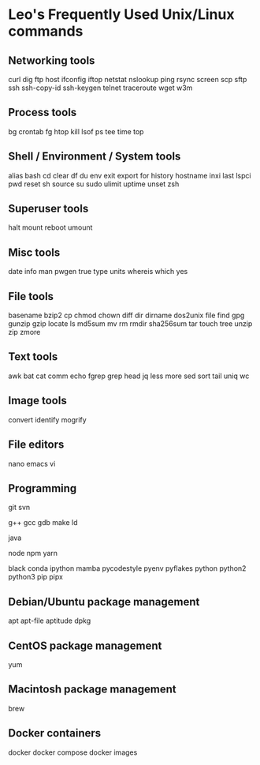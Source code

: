 Leo's Frequently Used Unix/Linux commands
=========================================


Networking tools
----------------

curl
dig
ftp
host
ifconfig
iftop
netstat
nslookup
ping
rsync
screen
scp
sftp
ssh
ssh-copy-id
ssh-keygen
telnet
traceroute
wget
w3m


Process tools
-------------

bg
crontab
fg
htop
kill
lsof
ps
tee
time
top


Shell / Environment / System tools
----------------------------------

alias
bash
cd
clear
df
du
env
exit
export
for
history
hostname
inxi
last
lspci
pwd
reset
sh
source
su
sudo
ulimit
uptime
unset
zsh


Superuser tools
---------------

halt
mount
reboot
umount


Misc tools
--------------

date
info
man
pwgen
true
type
units
whereis
which
yes


File tools
--------------

basename
bzip2
cp
chmod
chown
diff
dir
dirname
dos2unix
file
find
gpg
gunzip
gzip
locate
ls
md5sum
mv
rm
rmdir
sha256sum
tar
touch
tree
unzip
zip
zmore


Text tools
----------

awk
bat
cat
comm
echo
fgrep
grep
head
jq
less
more
sed
sort
tail
uniq
wc


Image tools
-----------

convert
identify
mogrify


File editors
------------

nano
emacs
vi


Programming
-----------

git
svn

g++
gcc
gdb
make
ld

java

node
npm
yarn

black
conda
ipython
mamba
pycodestyle
pyenv
pyflakes
python
python2
python3
pip
pipx


Debian/Ubuntu package management
--------------------------------

apt
apt-file
aptitude
dpkg


CentOS package management
-------------------------

yum


Macintosh package management
----------------------------

brew


Docker containers
-----------------

docker
docker compose
docker images

